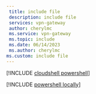 ```yaml
---
 title: include file
 description: include file
 services: vpn-gateway
 author: cherylmc
 ms.service: vpn-gateway
 ms.topic: include
 ms.date: 06/14/2023
 ms.author: cherylmc
ms.custom: include file
---
```



[!INCLUDE [cloudshell powershell](./vpn-gateway-cloud-shell-powershell.md)]

[!INCLUDE [powershell locally](./vpn-gateway-powershell-locally.md)]
